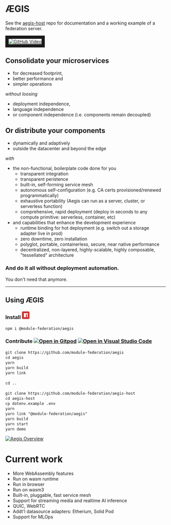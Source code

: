 # ÆGIS 
See the [aegis-host](https://github.com/module-federation/MicroLib) repo for documentation and a working example of a federation server.


<div align="left">
    <a href="https://blog.federated-microservices.com" target="_blank">
        <img src="https://user-images.githubusercontent.com/38910830/142773640-5a4d710d-a428-4bfc-9f56-03e90255eb1b.gif" alt="GitHub Video"
        border="10" width="460" height="250"/>
    </a>
</div>


## Consolidate your microservices 
- for decreased footprint, 
- better performance and 
- simpler operations 
    
_without loosing_
    
- deployment independence,
- language independence 
- or component independence (i.e. components remain decoupled)
  
## Or distribute your components
- dynamically and adaptively
- outside the datacenter and beyond the edge

_with_

- the non-functional, boilerplate code done for you
    * transparent integration
    * transparent peristence
    * built-in, self-forming service mesh
    * autonomous self-configuration (e.g. CA certs provisioned/renewed programmatically)
    * exhaustive portability (Aegis can run as a server, cluster, or serverless function)
    * comprehensive, rapid deployment (deploy in seconds to any compute primitive: serverless, container, etc)
- and capabilities that enhance the development experience
    * runtime binding for hot deployment (e.g. switch out a storage adapter live in prod)
    * zero downtime, zero installation
    * polyglot, portable, containerless, secure, near native performance
    * decentralized, non-layered, highly-scalable, highly composable, "tessellated" architecture 

### And do it all without deployment automation. 
You don't need that anymore.

----

## Using ÆGIS

### Install [<img src="https://github.com/tysonrm/cluster-rolling-restart/blob/main/npm-tile.png">](https://www.npmjs.com/package/@module-federation/aegis)
```shell
npm i @module-federation/aegis
```

### Contribute [![Open in Gitpod](https://gitpod.io/button/open-in-gitpod.svg)](https://gitpod.io/github.com/module-federation/aegis) [![Open in Visual Studio Code](https://open.vscode.dev/badges/open-in-vscode.svg)](https://open.vscode.dev/module-federation/aegis)

```shell
git clone https://github.com/module-federation/aegis
cd aegis
yarn
yarn build
yarn link 

cd ..

git clone https://github.com/module-federation/aegis-host
cd aegis-host
cp dotenv.example .env
yarn
yarn link "@module-federation/aegis"
yarn build
yarn start
yarn demo
```
[![Aegis Overview](https://res.cloudinary.com/marcomontalbano/image/upload/v1632364889/video_to_markdown/images/youtube--n2qqgi3fTto-c05b58ac6eb4c4700831b2b3070cd403.jpg)](https://youtu.be/jddhfLA_2k0 "Aegis Overview")

# Current work
    
- More WebAssembly features
- Run on wasm runtime 
- Run in browser
- Run on wasm3
- Built-in, pluggable, fast service mesh
- Support for streaming media and realtime AI inference
- QUIC, WebRTC
- Addt'l datasource adapters: Etherium, Solid Pod
- Support for MLOps
